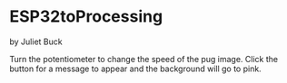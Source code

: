# ESP32toProcessing
by Juliet Buck


Turn the potentiometer to change the speed of the pug image. Click the button for a message to appear and the background will go to pink. 
